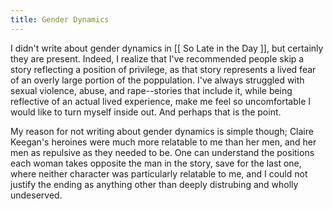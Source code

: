 ```yaml
---
title: Gender Dynamics
---
```


I didn't write about gender dynamics in [[ So Late in the Day ]], but certainly they are present. Indeed, I realize that I've recommended people skip a story reflecting a position of privilege, as that story represents a lived fear of an overly large portion of the poppulation. I've always struggled with sexual violence, abuse, and rape--stories that include it, while being reflective of an actual lived experience, make me feel so uncomfortable I would like to turn myself inside out. And perhaps that is the point.

My reason for not writing about gender dynamics is simple though; Claire Keegan's heroines were much more relatable to me than her men, and her men as repulsive as they needed to be. One can understand the positions each woman takes opposite the man in the story, save for the last one, where neither character was particularly relatable to me, and I could not justify the ending as anything other than deeply distrubing and wholly undeserved.
